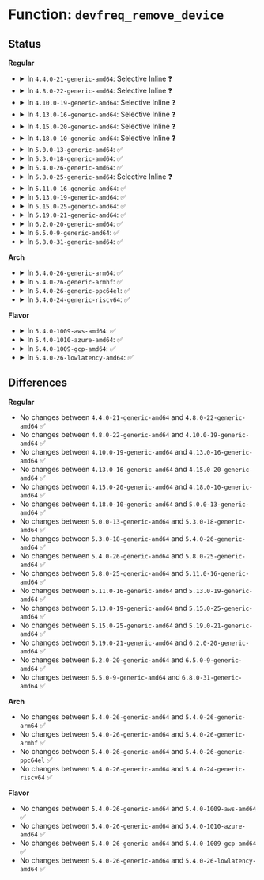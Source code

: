 # Function: <code>devfreq_remove_device</code>

## Status
<b>Regular</b>
<ul>
<li>
<details>
<summary>In <code>4.4.0-21-generic-amd64</code>: Selective Inline ❓</summary>

```c
int devfreq_remove_device(struct devfreq * devfreq)
```

```json
{
  "name": "devfreq_remove_device",
  "collision_type": "Unique Global",
  "inline_type": "Selective",
  "funcs": [
    {
      "addr": 18446744071586103936,
      "name": "devfreq_remove_device",
      "external": true,
      "loc": "drivers/devfreq/devfreq.c:533",
      "file": "drivers/devfreq/devfreq.c",
      "inline": "not declared, inlined",
      "caller_inline": [
        "drivers/devfreq/devfreq.c:devm_devfreq_dev_release"
      ],
      "caller_func": []
    }
  ],
  "symbols": [
    {
      "addr": 18446744071586103936,
      "name": "devfreq_remove_device",
      "section": ".text",
      "bind": "STB_GLOBAL",
      "size": 46
    }
  ]
}
```
</details>
</li>
<li>
<details>
<summary>In <code>4.8.0-22-generic-amd64</code>: Selective Inline ❓</summary>

```c
int devfreq_remove_device(struct devfreq * devfreq)
```

```json
{
  "name": "devfreq_remove_device",
  "collision_type": "Unique Global",
  "inline_type": "Selective",
  "funcs": [
    {
      "addr": 18446744071586517016,
      "name": "devfreq_remove_device",
      "external": true,
      "loc": "drivers/devfreq/devfreq.c:620",
      "file": "drivers/devfreq/devfreq.c",
      "inline": "not declared, inlined",
      "caller_inline": [
        "drivers/devfreq/devfreq.c:devm_devfreq_dev_release"
      ],
      "caller_func": []
    }
  ],
  "symbols": [
    {
      "addr": 18446744071586516960,
      "name": "devfreq_remove_device",
      "section": ".text",
      "bind": "STB_GLOBAL",
      "size": 33
    }
  ]
}
```
</details>
</li>
<li>
<details>
<summary>In <code>4.10.0-19-generic-amd64</code>: Selective Inline ❓</summary>

```c
int devfreq_remove_device(struct devfreq * devfreq)
```

```json
{
  "name": "devfreq_remove_device",
  "collision_type": "Unique Global",
  "inline_type": "Selective",
  "funcs": [
    {
      "addr": 18446744071586696600,
      "name": "devfreq_remove_device",
      "external": true,
      "loc": "drivers/devfreq/devfreq.c:632",
      "file": "drivers/devfreq/devfreq.c",
      "inline": "not declared, inlined",
      "caller_inline": [
        "drivers/devfreq/devfreq.c:devm_devfreq_dev_release"
      ],
      "caller_func": []
    }
  ],
  "symbols": [
    {
      "addr": 18446744071586696544,
      "name": "devfreq_remove_device",
      "section": ".text",
      "bind": "STB_GLOBAL",
      "size": 33
    }
  ]
}
```
</details>
</li>
<li>
<details>
<summary>In <code>4.13.0-16-generic-amd64</code>: Selective Inline ❓</summary>

```c
int devfreq_remove_device(struct devfreq * devfreq)
```

```json
{
  "name": "devfreq_remove_device",
  "collision_type": "Unique Global",
  "inline_type": "Selective",
  "funcs": [
    {
      "addr": 18446744071586822504,
      "name": "devfreq_remove_device",
      "external": true,
      "loc": "drivers/devfreq/devfreq.c:627",
      "file": "drivers/devfreq/devfreq.c",
      "inline": "not declared, inlined",
      "caller_inline": [
        "drivers/devfreq/devfreq.c:devm_devfreq_dev_release"
      ],
      "caller_func": []
    }
  ],
  "symbols": [
    {
      "addr": 18446744071586822448,
      "name": "devfreq_remove_device",
      "section": ".text",
      "bind": "STB_GLOBAL",
      "size": 33
    }
  ]
}
```
</details>
</li>
<li>
<details>
<summary>In <code>4.15.0-20-generic-amd64</code>: Selective Inline ❓</summary>

```c
int devfreq_remove_device(struct devfreq * devfreq)
```

```json
{
  "name": "devfreq_remove_device",
  "collision_type": "Unique Global",
  "inline_type": "Selective",
  "funcs": [
    {
      "addr": 18446744071587308888,
      "name": "devfreq_remove_device",
      "external": true,
      "loc": "drivers/devfreq/devfreq.c:688",
      "file": "drivers/devfreq/devfreq.c",
      "inline": "not declared, inlined",
      "caller_inline": [
        "drivers/devfreq/devfreq.c:devm_devfreq_dev_release"
      ],
      "caller_func": []
    }
  ],
  "symbols": [
    {
      "addr": 18446744071587308832,
      "name": "devfreq_remove_device",
      "section": ".text",
      "bind": "STB_GLOBAL",
      "size": 33
    }
  ]
}
```
</details>
</li>
<li>
<details>
<summary>In <code>4.18.0-10-generic-amd64</code>: Selective Inline ❓</summary>

```c
int devfreq_remove_device(struct devfreq * devfreq)
```

```json
{
  "name": "devfreq_remove_device",
  "collision_type": "Unique Global",
  "inline_type": "Selective",
  "funcs": [
    {
      "addr": 18446744071587611736,
      "name": "devfreq_remove_device",
      "external": true,
      "loc": "drivers/devfreq/devfreq.c:691",
      "file": "drivers/devfreq/devfreq.c",
      "inline": "not declared, inlined",
      "caller_inline": [
        "drivers/devfreq/devfreq.c:devm_devfreq_dev_release"
      ],
      "caller_func": []
    }
  ],
  "symbols": [
    {
      "addr": 18446744071587611680,
      "name": "devfreq_remove_device",
      "section": ".text",
      "bind": "STB_GLOBAL",
      "size": 33
    }
  ]
}
```
</details>
</li>
<li>
<details>
<summary>In <code>5.0.0-13-generic-amd64</code>: ✅</summary>

```c
int devfreq_remove_device(struct devfreq * devfreq)
```

```json
{
  "name": "devfreq_remove_device",
  "collision_type": "Unique Global",
  "inline_type": "No",
  "funcs": [
    {
      "addr": 18446744071587740960,
      "name": "devfreq_remove_device",
      "external": true,
      "loc": "drivers/devfreq/devfreq.c:745",
      "file": "drivers/devfreq/devfreq.c",
      "inline": "seen, unknown",
      "caller_inline": [],
      "caller_func": [
        "drivers/devfreq/devfreq.c:devm_devfreq_dev_release"
      ]
    }
  ],
  "symbols": [
    {
      "addr": 18446744071587740960,
      "name": "devfreq_remove_device",
      "section": ".text",
      "bind": "STB_GLOBAL",
      "size": 66
    }
  ]
}
```
</details>
</li>
<li>
<details>
<summary>In <code>5.3.0-18-generic-amd64</code>: ✅</summary>

```c
int devfreq_remove_device(struct devfreq * devfreq)
```

```json
{
  "name": "devfreq_remove_device",
  "collision_type": "Unique Global",
  "inline_type": "No",
  "funcs": [
    {
      "addr": 18446744071588044448,
      "name": "devfreq_remove_device",
      "external": true,
      "loc": "drivers/devfreq/devfreq.c:758",
      "file": "drivers/devfreq/devfreq.c",
      "inline": "seen, unknown",
      "caller_inline": [],
      "caller_func": [
        "drivers/devfreq/devfreq.c:devm_devfreq_dev_release",
        "drivers/devfreq/devfreq.c:devfreq_add_device"
      ]
    }
  ],
  "symbols": [
    {
      "addr": 18446744071588044448,
      "name": "devfreq_remove_device",
      "section": ".text",
      "bind": "STB_GLOBAL",
      "size": 66
    }
  ]
}
```
</details>
</li>
<li>
<details>
<summary>In <code>5.4.0-26-generic-amd64</code>: ✅</summary>

```c
int devfreq_remove_device(struct devfreq * devfreq)
```

```json
{
  "name": "devfreq_remove_device",
  "collision_type": "Unique Global",
  "inline_type": "No",
  "funcs": [
    {
      "addr": 18446744071588250112,
      "name": "devfreq_remove_device",
      "external": true,
      "loc": "drivers/devfreq/devfreq.c:757",
      "file": "drivers/devfreq/devfreq.c",
      "inline": "seen, unknown",
      "caller_inline": [],
      "caller_func": [
        "drivers/devfreq/devfreq.c:devm_devfreq_dev_release",
        "drivers/devfreq/devfreq.c:devfreq_add_device"
      ]
    }
  ],
  "symbols": [
    {
      "addr": 18446744071588250112,
      "name": "devfreq_remove_device",
      "section": ".text",
      "bind": "STB_GLOBAL",
      "size": 66
    }
  ]
}
```
</details>
</li>
<li>
<details>
<summary>In <code>5.8.0-25-generic-amd64</code>: Selective Inline ❓</summary>

```c
int devfreq_remove_device(struct devfreq * devfreq)
```

```json
{
  "name": "devfreq_remove_device",
  "collision_type": "Unique Global",
  "inline_type": "Selective",
  "funcs": [
    {
      "addr": 18446744071589134461,
      "name": "devfreq_remove_device",
      "external": true,
      "loc": "drivers/devfreq/devfreq.c:900",
      "file": "drivers/devfreq/devfreq.c",
      "inline": "not declared, inlined",
      "caller_inline": [
        "drivers/devfreq/devfreq.c:devm_devfreq_dev_release",
        "drivers/devfreq/devfreq.c:devfreq_add_device"
      ],
      "caller_func": []
    }
  ],
  "symbols": [
    {
      "addr": 18446744071589127136,
      "name": "devfreq_remove_device",
      "section": ".text",
      "bind": "STB_GLOBAL",
      "size": 69
    }
  ]
}
```
</details>
</li>
<li>
<details>
<summary>In <code>5.11.0-16-generic-amd64</code>: ✅</summary>

```c
int devfreq_remove_device(struct devfreq * devfreq)
```

```json
{
  "name": "devfreq_remove_device",
  "collision_type": "Unique Global",
  "inline_type": "No",
  "funcs": [
    {
      "addr": 18446744071589133344,
      "name": "devfreq_remove_device",
      "external": true,
      "loc": "drivers/devfreq/devfreq.c:951",
      "file": "drivers/devfreq/devfreq.c",
      "inline": "seen, unknown",
      "caller_inline": [],
      "caller_func": [
        "drivers/devfreq/devfreq.c:devm_devfreq_dev_release",
        "drivers/devfreq/devfreq.c:devfreq_add_device"
      ]
    }
  ],
  "symbols": [
    {
      "addr": 18446744071589133344,
      "name": "devfreq_remove_device",
      "section": ".text",
      "bind": "STB_GLOBAL",
      "size": 155
    }
  ]
}
```
</details>
</li>
<li>
<details>
<summary>In <code>5.13.0-19-generic-amd64</code>: ✅</summary>

```c
int devfreq_remove_device(struct devfreq * devfreq)
```

```json
{
  "name": "devfreq_remove_device",
  "collision_type": "Unique Global",
  "inline_type": "No",
  "funcs": [
    {
      "addr": 18446744071589023072,
      "name": "devfreq_remove_device",
      "external": true,
      "loc": "drivers/devfreq/devfreq.c:967",
      "file": "drivers/devfreq/devfreq.c",
      "inline": "seen, unknown",
      "caller_inline": [],
      "caller_func": [
        "drivers/devfreq/devfreq.c:devm_devfreq_dev_release",
        "drivers/devfreq/devfreq.c:devfreq_add_device"
      ]
    }
  ],
  "symbols": [
    {
      "addr": 18446744071589023072,
      "name": "devfreq_remove_device",
      "section": ".text",
      "bind": "STB_GLOBAL",
      "size": 170
    }
  ]
}
```
</details>
</li>
<li>
<details>
<summary>In <code>5.15.0-25-generic-amd64</code>: ✅</summary>

```c
int devfreq_remove_device(struct devfreq * devfreq)
```

```json
{
  "name": "devfreq_remove_device",
  "collision_type": "Unique Global",
  "inline_type": "No",
  "funcs": [
    {
      "addr": 18446744071589738672,
      "name": "devfreq_remove_device",
      "external": true,
      "loc": "drivers/devfreq/devfreq.c:967",
      "file": "drivers/devfreq/devfreq.c",
      "inline": "seen, unknown",
      "caller_inline": [],
      "caller_func": [
        "drivers/devfreq/devfreq.c:devm_devfreq_dev_release",
        "drivers/devfreq/devfreq.c:devfreq_add_device"
      ]
    }
  ],
  "symbols": [
    {
      "addr": 18446744071589738672,
      "name": "devfreq_remove_device",
      "section": ".text",
      "bind": "STB_GLOBAL",
      "size": 170
    }
  ]
}
```
</details>
</li>
<li>
<details>
<summary>In <code>5.19.0-21-generic-amd64</code>: ✅</summary>

```c
int devfreq_remove_device(struct devfreq * devfreq)
```

```json
{
  "name": "devfreq_remove_device",
  "collision_type": "Unique Global",
  "inline_type": "No",
  "funcs": [
    {
      "addr": 18446744071591249408,
      "name": "devfreq_remove_device",
      "external": true,
      "loc": "drivers/devfreq/devfreq.c:971",
      "file": "drivers/devfreq/devfreq.c",
      "inline": "seen, unknown",
      "caller_inline": [],
      "caller_func": [
        "drivers/devfreq/devfreq.c:devm_devfreq_dev_release",
        "drivers/devfreq/devfreq.c:devfreq_add_device"
      ]
    }
  ],
  "symbols": [
    {
      "addr": 18446744071591249408,
      "name": "devfreq_remove_device",
      "section": ".text",
      "bind": "STB_GLOBAL",
      "size": 200
    }
  ]
}
```
</details>
</li>
<li>
<details>
<summary>In <code>6.2.0-20-generic-amd64</code>: ✅</summary>

```c
int devfreq_remove_device(struct devfreq * devfreq)
```

```json
{
  "name": "devfreq_remove_device",
  "collision_type": "Unique Global",
  "inline_type": "No",
  "funcs": [
    {
      "addr": 18446744071593002576,
      "name": "devfreq_remove_device",
      "external": true,
      "loc": "drivers/devfreq/devfreq.c:974",
      "file": "drivers/devfreq/devfreq.c",
      "inline": "seen, unknown",
      "caller_inline": [],
      "caller_func": [
        "drivers/devfreq/devfreq.c:devm_devfreq_dev_release",
        "drivers/devfreq/devfreq.c:devfreq_add_device"
      ]
    }
  ],
  "symbols": [
    {
      "addr": 18446744071593002576,
      "name": "devfreq_remove_device",
      "section": ".text",
      "bind": "STB_GLOBAL",
      "size": 200
    }
  ]
}
```
</details>
</li>
<li>
<details>
<summary>In <code>6.5.0-9-generic-amd64</code>: ✅</summary>

```c
int devfreq_remove_device(struct devfreq * devfreq)
```

```json
{
  "name": "devfreq_remove_device",
  "collision_type": "Unique Global",
  "inline_type": "No",
  "funcs": [
    {
      "addr": 18446744071593454048,
      "name": "devfreq_remove_device",
      "external": true,
      "loc": "drivers/devfreq/devfreq.c:975",
      "file": "drivers/devfreq/devfreq.c",
      "inline": "seen, unknown",
      "caller_inline": [],
      "caller_func": [
        "drivers/devfreq/devfreq.c:devm_devfreq_dev_release",
        "drivers/devfreq/devfreq.c:devfreq_add_device"
      ]
    }
  ],
  "symbols": [
    {
      "addr": 18446744071593454048,
      "name": "devfreq_remove_device",
      "section": ".text",
      "bind": "STB_GLOBAL",
      "size": 235
    }
  ]
}
```
</details>
</li>
<li>
<details>
<summary>In <code>6.8.0-31-generic-amd64</code>: ✅</summary>

```c
int devfreq_remove_device(struct devfreq * devfreq)
```

```json
{
  "name": "devfreq_remove_device",
  "collision_type": "Unique Global",
  "inline_type": "No",
  "funcs": [
    {
      "addr": 18446744071594200928,
      "name": "devfreq_remove_device",
      "external": true,
      "loc": "drivers/devfreq/devfreq.c:996",
      "file": "drivers/devfreq/devfreq.c",
      "inline": "seen, unknown",
      "caller_inline": [],
      "caller_func": [
        "drivers/devfreq/devfreq.c:devm_devfreq_dev_release",
        "drivers/devfreq/devfreq.c:devfreq_add_device"
      ]
    }
  ],
  "symbols": [
    {
      "addr": 18446744071594200928,
      "name": "devfreq_remove_device",
      "section": ".text",
      "bind": "STB_GLOBAL",
      "size": 235
    }
  ]
}
```
</details>
</li>
</ul>
<b>Arch</b>
<ul>
<li>
<details>
<summary>In <code>5.4.0-26-generic-arm64</code>: ✅</summary>

```c
int devfreq_remove_device(struct devfreq * devfreq)
```

```json
{
  "name": "devfreq_remove_device",
  "collision_type": "Unique Global",
  "inline_type": "No",
  "funcs": [
    {
      "addr": 18446603336501708536,
      "name": "devfreq_remove_device",
      "external": true,
      "loc": "drivers/devfreq/devfreq.c:757",
      "file": "drivers/devfreq/devfreq.c",
      "inline": "seen, unknown",
      "caller_inline": [],
      "caller_func": [
        "drivers/devfreq/devfreq.c:devm_devfreq_dev_release",
        "drivers/devfreq/devfreq.c:devfreq_add_device"
      ]
    }
  ],
  "symbols": [
    {
      "addr": 18446603336501708536,
      "name": "devfreq_remove_device",
      "section": ".text",
      "bind": "STB_GLOBAL",
      "size": 88
    }
  ]
}
```
</details>
</li>
<li>
<details>
<summary>In <code>5.4.0-26-generic-armhf</code>: ✅</summary>

```c
int devfreq_remove_device(struct devfreq * devfreq)
```

```json
{
  "name": "devfreq_remove_device",
  "collision_type": "Unique Global",
  "inline_type": "No",
  "funcs": [
    {
      "addr": 3234233132,
      "name": "devfreq_remove_device",
      "external": true,
      "loc": "drivers/devfreq/devfreq.c:757",
      "file": "drivers/devfreq/devfreq.c",
      "inline": "seen, unknown",
      "caller_inline": [],
      "caller_func": [
        "drivers/devfreq/devfreq.c:devm_devfreq_dev_release",
        "drivers/devfreq/devfreq.c:devfreq_add_device"
      ]
    }
  ],
  "symbols": [
    {
      "addr": 3234233132,
      "name": "devfreq_remove_device",
      "section": ".text",
      "bind": "STB_GLOBAL",
      "size": 80
    }
  ]
}
```
</details>
</li>
<li>
<details>
<summary>In <code>5.4.0-26-generic-ppc64el</code>: ✅</summary>

```c
int devfreq_remove_device(struct devfreq * devfreq)
```

```json
{
  "name": "devfreq_remove_device",
  "collision_type": "Unique Global",
  "inline_type": "No",
  "funcs": [
    {
      "addr": 13835058055295149152,
      "name": "devfreq_remove_device",
      "external": true,
      "loc": "drivers/devfreq/devfreq.c:757",
      "file": "drivers/devfreq/devfreq.c",
      "inline": "seen, unknown",
      "caller_inline": [],
      "caller_func": [
        "drivers/devfreq/devfreq.c:devm_devfreq_dev_release",
        "drivers/devfreq/devfreq.c:devfreq_add_device"
      ]
    }
  ],
  "symbols": [
    {
      "addr": 13835058055295149152,
      "name": "devfreq_remove_device",
      "section": ".text",
      "bind": "STB_GLOBAL",
      "size": 124
    }
  ]
}
```
</details>
</li>
<li>
<details>
<summary>In <code>5.4.0-24-generic-riscv64</code>: ✅</summary>

```c
int devfreq_remove_device(struct devfreq * devfreq)
```

```json
{
  "name": "devfreq_remove_device",
  "collision_type": "Unique Global",
  "inline_type": "No",
  "funcs": [
    {
      "addr": 18446743936278126166,
      "name": "devfreq_remove_device",
      "external": true,
      "loc": "drivers/devfreq/devfreq.c:757",
      "file": "drivers/devfreq/devfreq.c",
      "inline": "seen, unknown",
      "caller_inline": [],
      "caller_func": [
        "drivers/devfreq/devfreq.c:devm_devfreq_dev_release",
        "drivers/devfreq/devfreq.c:devfreq_add_device"
      ]
    }
  ],
  "symbols": [
    {
      "addr": 18446743936278126166,
      "name": "devfreq_remove_device",
      "section": ".text",
      "bind": "STB_GLOBAL",
      "size": 68
    }
  ]
}
```
</details>
</li>
</ul>
<b>Flavor</b>
<ul>
<li>
<details>
<summary>In <code>5.4.0-1009-aws-amd64</code>: ✅</summary>

```c
int devfreq_remove_device(struct devfreq * devfreq)
```

```json
{
  "name": "devfreq_remove_device",
  "collision_type": "Unique Global",
  "inline_type": "No",
  "funcs": [
    {
      "addr": 18446744071587861808,
      "name": "devfreq_remove_device",
      "external": true,
      "loc": "drivers/devfreq/devfreq.c:757",
      "file": "drivers/devfreq/devfreq.c",
      "inline": "seen, unknown",
      "caller_inline": [],
      "caller_func": [
        "drivers/devfreq/devfreq.c:devm_devfreq_dev_release",
        "drivers/devfreq/devfreq.c:devfreq_add_device"
      ]
    }
  ],
  "symbols": [
    {
      "addr": 18446744071587861808,
      "name": "devfreq_remove_device",
      "section": ".text",
      "bind": "STB_GLOBAL",
      "size": 66
    }
  ]
}
```
</details>
</li>
<li>
<details>
<summary>In <code>5.4.0-1010-azure-amd64</code>: ✅</summary>

```c
int devfreq_remove_device(struct devfreq * devfreq)
```

```json
{
  "name": "devfreq_remove_device",
  "collision_type": "Unique Global",
  "inline_type": "No",
  "funcs": [
    {
      "addr": 18446744071587588608,
      "name": "devfreq_remove_device",
      "external": true,
      "loc": "drivers/devfreq/devfreq.c:757",
      "file": "drivers/devfreq/devfreq.c",
      "inline": "seen, unknown",
      "caller_inline": [],
      "caller_func": [
        "drivers/devfreq/devfreq.c:devm_devfreq_dev_release",
        "drivers/devfreq/devfreq.c:devfreq_add_device"
      ]
    }
  ],
  "symbols": [
    {
      "addr": 18446744071587588608,
      "name": "devfreq_remove_device",
      "section": ".text",
      "bind": "STB_GLOBAL",
      "size": 66
    }
  ]
}
```
</details>
</li>
<li>
<details>
<summary>In <code>5.4.0-1009-gcp-amd64</code>: ✅</summary>

```c
int devfreq_remove_device(struct devfreq * devfreq)
```

```json
{
  "name": "devfreq_remove_device",
  "collision_type": "Unique Global",
  "inline_type": "No",
  "funcs": [
    {
      "addr": 18446744071588187168,
      "name": "devfreq_remove_device",
      "external": true,
      "loc": "drivers/devfreq/devfreq.c:757",
      "file": "drivers/devfreq/devfreq.c",
      "inline": "seen, unknown",
      "caller_inline": [],
      "caller_func": [
        "drivers/devfreq/devfreq.c:devm_devfreq_dev_release",
        "drivers/devfreq/devfreq.c:devfreq_add_device"
      ]
    }
  ],
  "symbols": [
    {
      "addr": 18446744071588187168,
      "name": "devfreq_remove_device",
      "section": ".text",
      "bind": "STB_GLOBAL",
      "size": 66
    }
  ]
}
```
</details>
</li>
<li>
<details>
<summary>In <code>5.4.0-26-lowlatency-amd64</code>: ✅</summary>

```c
int devfreq_remove_device(struct devfreq * devfreq)
```

```json
{
  "name": "devfreq_remove_device",
  "collision_type": "Unique Global",
  "inline_type": "No",
  "funcs": [
    {
      "addr": 18446744071588322464,
      "name": "devfreq_remove_device",
      "external": true,
      "loc": "drivers/devfreq/devfreq.c:757",
      "file": "drivers/devfreq/devfreq.c",
      "inline": "seen, unknown",
      "caller_inline": [],
      "caller_func": [
        "drivers/devfreq/devfreq.c:devm_devfreq_dev_release",
        "drivers/devfreq/devfreq.c:devfreq_add_device"
      ]
    }
  ],
  "symbols": [
    {
      "addr": 18446744071588322464,
      "name": "devfreq_remove_device",
      "section": ".text",
      "bind": "STB_GLOBAL",
      "size": 66
    }
  ]
}
```
</details>
</li>
</ul>

## Differences
<b>Regular</b>
<ul>
<li>
No changes between <code>4.4.0-21-generic-amd64</code> and <code>4.8.0-22-generic-amd64</code> ✅
</li>
<li>
No changes between <code>4.8.0-22-generic-amd64</code> and <code>4.10.0-19-generic-amd64</code> ✅
</li>
<li>
No changes between <code>4.10.0-19-generic-amd64</code> and <code>4.13.0-16-generic-amd64</code> ✅
</li>
<li>
No changes between <code>4.13.0-16-generic-amd64</code> and <code>4.15.0-20-generic-amd64</code> ✅
</li>
<li>
No changes between <code>4.15.0-20-generic-amd64</code> and <code>4.18.0-10-generic-amd64</code> ✅
</li>
<li>
No changes between <code>4.18.0-10-generic-amd64</code> and <code>5.0.0-13-generic-amd64</code> ✅
</li>
<li>
No changes between <code>5.0.0-13-generic-amd64</code> and <code>5.3.0-18-generic-amd64</code> ✅
</li>
<li>
No changes between <code>5.3.0-18-generic-amd64</code> and <code>5.4.0-26-generic-amd64</code> ✅
</li>
<li>
No changes between <code>5.4.0-26-generic-amd64</code> and <code>5.8.0-25-generic-amd64</code> ✅
</li>
<li>
No changes between <code>5.8.0-25-generic-amd64</code> and <code>5.11.0-16-generic-amd64</code> ✅
</li>
<li>
No changes between <code>5.11.0-16-generic-amd64</code> and <code>5.13.0-19-generic-amd64</code> ✅
</li>
<li>
No changes between <code>5.13.0-19-generic-amd64</code> and <code>5.15.0-25-generic-amd64</code> ✅
</li>
<li>
No changes between <code>5.15.0-25-generic-amd64</code> and <code>5.19.0-21-generic-amd64</code> ✅
</li>
<li>
No changes between <code>5.19.0-21-generic-amd64</code> and <code>6.2.0-20-generic-amd64</code> ✅
</li>
<li>
No changes between <code>6.2.0-20-generic-amd64</code> and <code>6.5.0-9-generic-amd64</code> ✅
</li>
<li>
No changes between <code>6.5.0-9-generic-amd64</code> and <code>6.8.0-31-generic-amd64</code> ✅
</li>
</ul>
<b>Arch</b>
<ul>
<li>
No changes between <code>5.4.0-26-generic-amd64</code> and <code>5.4.0-26-generic-arm64</code> ✅
</li>
<li>
No changes between <code>5.4.0-26-generic-amd64</code> and <code>5.4.0-26-generic-armhf</code> ✅
</li>
<li>
No changes between <code>5.4.0-26-generic-amd64</code> and <code>5.4.0-26-generic-ppc64el</code> ✅
</li>
<li>
No changes between <code>5.4.0-26-generic-amd64</code> and <code>5.4.0-24-generic-riscv64</code> ✅
</li>
</ul>
<b>Flavor</b>
<ul>
<li>
No changes between <code>5.4.0-26-generic-amd64</code> and <code>5.4.0-1009-aws-amd64</code> ✅
</li>
<li>
No changes between <code>5.4.0-26-generic-amd64</code> and <code>5.4.0-1010-azure-amd64</code> ✅
</li>
<li>
No changes between <code>5.4.0-26-generic-amd64</code> and <code>5.4.0-1009-gcp-amd64</code> ✅
</li>
<li>
No changes between <code>5.4.0-26-generic-amd64</code> and <code>5.4.0-26-lowlatency-amd64</code> ✅
</li>
</ul>
